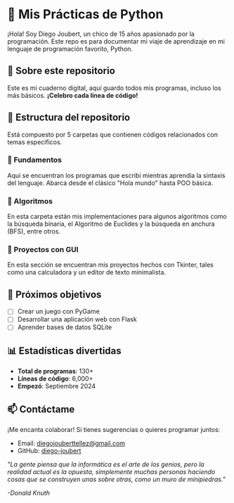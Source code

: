 # 🐍 Mis Prácticas de Python

¡Hola! Soy Diego Joubert, un chico de 15 años apasionado por la programación. Este repo es para documentar mi viaje de aprendizaje en mi lenguaje de programación favorito, Python.

## 🎯 Sobre este repositorio

Este es mi cuaderno digital, aquí guardo todos mis programas, incluso los más básicos. **¡Celebro cada línea de código!**

## 📂 Estructura del repositorio

Está compuesto por 5 carpetas que contienen códigos relacionados con temas específicos.

### 🔰 Fundamentos

Aquí se encuentran los programas que escribí mientras aprendía la sintaxis del lenguaje. Abarca desde el clásico "Hola mundo" hasta POO básica.

### 🧠 Algoritmos

En esta carpeta están mis implementaciones para algunos algoritmos como la búsqueda binaria, el Algoritmo de Euclides y la búsqueda en anchura (BFS), entre otros.

### 🎨 Proyectos con GUI

En esta sección se encuentran mis proyectos hechos con Tkinter, tales como una calculadora y un editor de texto minimalista.

## 🚀 Próximos objetivos

- [ ] Crear un juego con PyGame
- [ ] Desarrollar una aplicación web con Flask
- [ ] Aprender bases de datos SQLite

## 📊 Estadísticas divertidas

- **Total de programas**: 130+
- **Líneas de código**: 6,000+
- **Empezó**: Septiembre 2024

## 📫 Contáctame

¡Me encanta colaborar! Si tienes sugerencias o quieres programar juntos:

- Email: diegojouberttellez@gmail.com
- GitHub: [diego-joubert](https://github.com/diego-joubert)

_"La gente piensa que la informática es el arte de los genios, pero la realidad actual es la opuesta, simplemente muchas personas haciendo cosas que se construyen unas sobre otras, como un muro de minipiedras."_

_-Donald Knuth_
